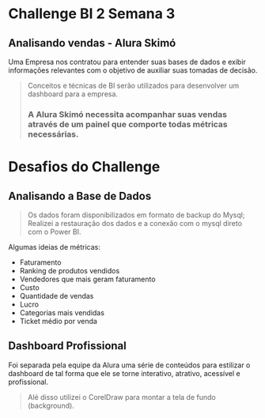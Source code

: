 # Challenge BI 2 Semana 3

## Analisando vendas - Alura Skimó

Uma Empresa nos contratou para entender suas bases de dados e exibir informações relevantes com o objetivo de auxiliar suas tomadas de decisão.

> Conceitos e técnicas de BI serão utilizados para desenvolver um dashboard para a empresa.
> ### A Alura Skimó necessita acompanhar suas vendas através de um painel que comporte todas métricas necessárias.

# Desafios do Challenge

## Analisando a Base de Dados
> Os dados foram disponibilizados em formato de backup do Mysql;   
> Realizei a restauração dos dados e a conexão com o mysql direto com o Power BI.   

Algumas ideias de métricas:
* Faturamento 
* Ranking de produtos vendidos
* Vendedores que mais geram faturamento
* Custo
* Quantidade de vendas
* Lucro
* Categorias mais vendidas
* Ticket médio por venda

## Dashboard Profissional
Foi separada pela equipe da Alura uma série de conteúdos para estilizar o dashboard de tal forma que ele se torne interativo, atrativo, acessível e profissional.
> Alé disso utilizei o CorelDraw para montar a tela de fundo (background).
